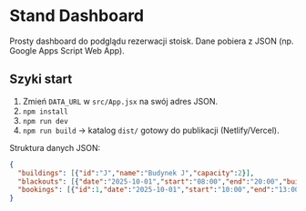 # Stand Dashboard

Prosty dashboard do podglądu rezerwacji stoisk. Dane pobiera z JSON (np. Google Apps Script Web App).

## Szyki start
1. Zmień `DATA_URL` w `src/App.jsx` na swój adres JSON.
2. `npm install`
3. `npm run dev`
4. `npm run build` → katalog `dist/` gotowy do publikacji (Netlify/Vercel).

Struktura danych JSON:
```json
{
  "buildings": [{"id":"J","name":"Budynek J","capacity":2}],
  "blackouts": [{"date":"2025-10-01","start":"08:00","end":"20:00","building":"ALL","reason":"Inauguracja"}],
  "bookings": [{"id":1,"date":"2025-10-01","start":"10:00","end":"13:00","building":"J","org":"KNA","title":"Promocja","status":"Zgłoszone"}]
}
```
